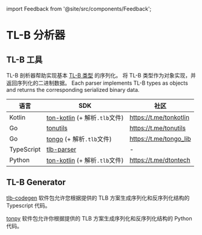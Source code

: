 import Feedback from '@site/src/components/Feedback';

# TL-B 分析器

## TL-B 工具

TL-B 剖析器帮助实现基本 [TL-B 类型](/v3/documentation/data-formats/tlb/tl-b-types) 的序列化。
将 TL-B 类型作为对象实现，并返回序列化的二进制数据。 Each parser implements TL-B types as objects and returns the corresponding serialized binary data.

| 语言         | SDK                                                                                                       | 社区                                                                          |
| ---------- | --------------------------------------------------------------------------------------------------------- | --------------------------------------------------------------------------- |
| Kotlin     | [ton-kotlin](https://github.com/ton-community/ton-kotlin/tree/main/tlb) (+ 解析`.tlb`文件) | https://t.me/tonkotlin                      |
| Go         | [tonutils](https://github.com/xssnick/tonutils-go/tree/master/tlb)                                        | https://t.me/tonutils                       |
| Go         | [tongo](https://github.com/tonkeeper/tongo/tree/master/tlb) (+ 解析`.tlb`文件)             | https://t.me/tongo_lib |
| TypeScript | [tlb-parser](https://github.com/ton-community/tlb-parser)                                                 | -                                                                           |
| Python     | [ton-kotlin](https://github.com/disintar/tonpy) (+ 解析`.tlb`文件)                         | https://t.me/dtontech                       |

## TL-B Generator

[tlb-codegen](https://github.com/ton-community/tlb-codegen) 软件包允许您根据提供的 TLB 方案生成序列化和反序列化结构的 Typescript 代码。

[tonpy](https://github.com/disintar/tonpy) 软件包允许你根据提供的 TLB 方案生成序列化和反序列化结构的 Python 代码。 <Feedback />

